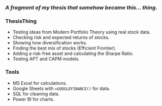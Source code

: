 
###  _A fragment of my thesis that somehow became this... thing._


### ThesisThing  
- Testing ideas from Modern Portfolio Theory using real stock data.
- Checking risk and expected returns of stocks.
- Showing how diversification works.
- Finding the best mix of stocks (Efficient Frontier).
- Adding a risk-free asset and calculating the Sharpe Ratio.
- Testing APT and CAPM models.

### Tools
- MS Excel for calculations.
- Google Sheets with `=GOOGLEFINANCE()` for data.
- SQL for cleaning data.
- Power BI for charts.


